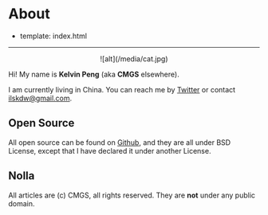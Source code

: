 # About

- template: index.html

---------

<center>![alt](/media/cat.jpg)</center>

Hi! My name is **Kelvin Peng** (aka **CMGS** elsewhere).

I am currently living in China. You can reach me by
[Twitter](https://twitter.com/CMGS1988) or contact <ilskdw@gmail.com>.


## Open Source

All open source can be found on [Github](https://github.com/CMGS),
and they are all under BSD License,
except that I have declared it under another License.


## Nolla

All articles are (c) CMGS, all rights reserved. They are **not**
under any public domain.
